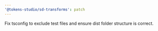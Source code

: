 ```yaml
---
'@tokens-studio/sd-transforms': patch
---
```


Fix tsconfig to exclude test files and ensure dist folder structure is correct.
